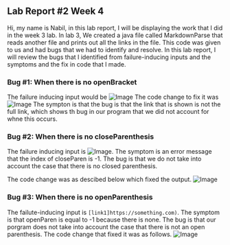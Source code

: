 ## Lab Report #2 Week 4
Hi, my name is Nabil, in this lab report, I will be displaying the work that I did in the week 3 lab. In lab 3, We created a java file called MarkdownParse that reads another file and prints out all the links in the file. 
This code was given to us and had bugs that we had to identify and resolve. In this lab report, I will review the bugs that I identified from failure-inducing inputs and the symptoms and the fix in code that I made. 
### Bug #1: When there is no openBracket 
The failure inducing input would be ![Image](https://nabilhkhoury.github.io/cse15l-lab-reports/Screenshot%20(79).png)
The code change to fix it was 
![Image](https://nabilhkhoury.github.io/cse15l-lab-reports/Screenshot78.png)
The sympton is that the bug is that the link that is shown is not the full link, which shows th bug in our program that we did not account for whne this occurs.

### Bug #2: When there is no closeParenthesis
The failure inducing input is ![Image](https://nabilhkhoury.github.io/cse15l-lab-reports/Screenshot%20(80).png). The symptom is an error message that the index of closeParen is -1. The bug is that we do not take into account the case that there is no closed parenthesis. 

The code change was as descibed below which fixed the output. 
![Image](https://nabilhkhoury.github.io/cse15l-lab-reports/Screenshot%20(81).png)

### Bug #3: When there is no openParenthesis
The failute-inducing input is `[link1]https://something.com)`. The symptom is that openParen is equal to -1 because there is none. The bug is that our porgram does not take into account the case that there is not an open parenthesis. The code change that fixed it was as follows. 
![Image](https://nabilhkhoury.github.io/cse15l-lab-reports/Screenshot%20(82).png) 